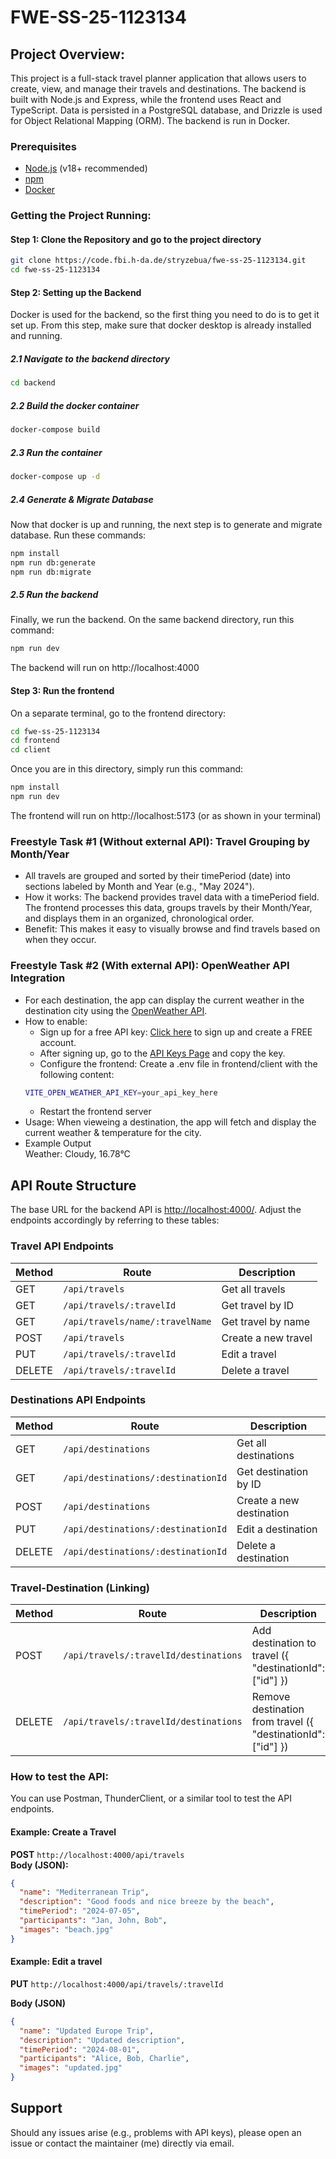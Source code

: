 # FWE-SS-25-1123134

## Project Overview:
This project is a full-stack travel planner application that allows users to create, view, and manage their travels and destinations. The backend is built with Node.js and Express, while the frontend uses React and TypeScript. Data is persisted in a PostgreSQL database, and Drizzle is used for Object Relational Mapping (ORM). The backend is run in Docker.

### Prerequisites

- [Node.js](https://nodejs.org/) (v18+ recommended)
- [npm](https://www.npmjs.com/)
- [Docker](https://www.docker.com/)

### Getting the Project Running:
#### Step 1: Clone the Repository and go to the project directory
```sh
git clone https://code.fbi.h-da.de/stryzebua/fwe-ss-25-1123134.git
cd fwe-ss-25-1123134
```
#### Step 2: Setting up the Backend
Docker is used for the backend, so the first thing you need to do is to get it set up. From this step, make sure that docker desktop is already installed and running.

##### 2.1 Navigate to the backend directory
```sh
cd backend
```
##### 2.2 Build the docker container
```sh
docker-compose build
```
##### 2.3 Run the container
```sh
docker-compose up -d
```
##### 2.4 Generate & Migrate Database
Now that docker is up and running, the next step is to generate and migrate database. Run these commands:
```sh
npm install
npm run db:generate
npm run db:migrate
```
##### 2.5 Run the backend
Finally, we run the backend. On the same backend directory, run this command:
```sh
npm run dev
```
The backend will run on http://localhost:4000
#### Step 3: Run the frontend
On a separate terminal, go to the frontend directory:
```sh
cd fwe-ss-25-1123134
cd frontend
cd client
```
Once you are in this directory, simply run this command:
```sh
npm install
npm run dev
```
The frontend will run on http://localhost:5173 (or as shown in your terminal)

### Freestyle Task #1 (Without external API): Travel Grouping by Month/Year

- All travels are grouped and sorted by their timePeriod (date) into sections labeled by Month and Year (e.g., "May 2024").
- How it works:
The backend provides travel data with a timePeriod field. The frontend processes this data, groups travels by their Month/Year, and displays them in an organized, chronological order.
- Benefit:
This makes it easy to visually browse and find travels based on when they occur.

### Freestyle Task #2 (With external API): OpenWeather API Integration
- For each destination, the app can display the current weather in the destination city using the [OpenWeather API](https://openweathermap.org/api).
- How to enable:
    - Sign up for a free API key: [Click here](https://home.openweathermap.org/users/sign_up) to sign up and create a FREE account.
    - After signing up, go to the [API Keys Page](https://home.openweathermap.org/api_keys) and copy the key.
    - Configure the frontend: Create a .env file in frontend/client with the following content:
    ```sh
    VITE_OPEN_WEATHER_API_KEY=your_api_key_here
    ```
    - Restart the frontend server
- Usage: When vieweing a destination, the app will fetch and display the current weather & temperature for the city.
- Example Output
    <br>Weather: Cloudy, 16.78°C

## API Route Structure
The base URL for the backend API is [http://localhost:4000/](http://localhost:4000/). Adjust the endpoints accordingly by referring to these tables:
### Travel API Endpoints
| Method | Route                      | Description               |
|--------|----------------------------|---------------------------|
| GET    | `/api/travels`             | Get all travels           |
| GET    | `/api/travels/:travelId`   | Get travel by ID          |
| GET    | `/api/travels/name/:travelName` | Get travel by name    |
| POST   | `/api/travels`             | Create a new travel       |
| PUT    | `/api/travels/:travelId`   | Edit a travel             |
| DELETE | `/api/travels/:travelId`   | Delete a travel           |

### Destinations API Endpoints
| Method | Route                               | Description                  |
|--------|-------------------------------------|------------------------------|
| GET    | `/api/destinations`                 | Get all destinations         |
| GET    | `/api/destinations/:destinationId`  | Get destination by ID        |
| POST   | `/api/destinations`                 | Create a new destination     |
| PUT    | `/api/destinations/:destinationId`  | Edit a destination           |
| DELETE | `/api/destinations/:destinationId`  | Delete a destination         |

### Travel-Destination (Linking)
| Method | Route                               | Description                  |
|--------|-------------------------------------|------------------------------|
| POST    | `/api/travels/:travelId/destinations`                 | Add destination to travel ({ "destinationId": ["id"] })         |
| DELETE    | `/api/travels/:travelId/destinations`  | Remove destination from travel ({ "destinationId": ["id"] })

### How to test the API:
You can use Postman, ThunderClient, or a similar tool to test the API endpoints.

#### Example: Create a Travel

**POST** `http://localhost:4000/api/travels`  
**Body (JSON):**
```json
{
  "name": "Mediterranean Trip",
  "description": "Good foods and nice breeze by the beach",
  "timePeriod": "2024-07-05",
  "participants": "Jan, John, Bob",
  "images": "beach.jpg"
}
```
#### Example: Edit a travel

**PUT** `http://localhost:4000/api/travels/:travelId`

**Body (JSON)** 
```json
{
  "name": "Updated Europe Trip",
  "description": "Updated description",
  "timePeriod": "2024-08-01",
  "participants": "Alice, Bob, Charlie",
  "images": "updated.jpg"
}
```

## Support
Should any issues arise (e.g., problems with API keys), please open an issue or contact the maintainer (me) directly via email.